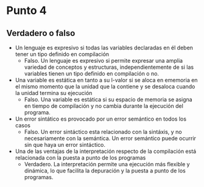 # Punto 4

## Verdadero o falso 
- Un lenguaje es expresivo si todas las variables declaradas en él deben tener un tipo definido en compilación
  - Falso. Un lenguaje es expresivo si permite expresar una amplia variedad de conceptos y estructuras, independientemente de si las variables tienen un tipo definido en compilación o no.
- Una variable es estática en tanto a su l-valor si se aloca en ememoria en el mismo momento que la unidad que la contiene y se desaloca cuando la unidad termina su ejecución
  - Falso. Una variable es estática si su espacio de memoria se asigna en tiempo de compilación y no cambia durante la ejecución del programa.
- Un error sintático es provocado por un error semántico en todos los casos
  - Falso. Un error sintáctico esta relacionado con la sintáxis, y no necesariamente con la semántica. Un error semántico puede ocurrir sin que haya un error sintáctico.
- Una de las ventajas de la interpretación respecto de la compilación está relacionada con la puesta a punto de los programas 
  - Verdadero. La interpretación permite una ejecución más flexible y dinámica, lo que facilita la depuración y la puesta a punto de los programas.